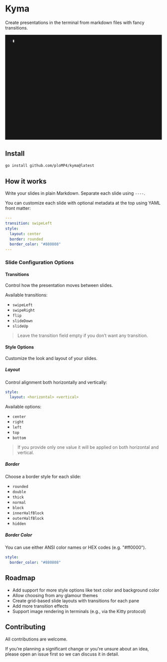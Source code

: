# Kyma

Create presentations in the terminal from markdown files with fancy transitions.

![slideshow](slideshow.gif)

## Install

```bash
go install github.com/ploMP4/kyma@latest
```

## How it works

Write your slides in plain Markdown. Separate each slide using `----`.

You can customize each slide with optional metadata at the top using YAML front matter:

```yaml
---
transition: swipeLeft
style:
  layout: center
  border: rounded
  border_color: "#880808"
---
```

### Slide Configuration Options

#### Transitions

Control how the presentation moves between slides.

Available transitions:

- `swipeLeft`
- `swipeRight`
- `flip`
- `slideDown`
- `slideUp`

> Leave the transition field empty if you don’t want any transition.

#### Style Options

Customize the look and layout of your slides.

##### Layout

Control alignment both horizontally and vertically:

```yaml
style:
  layout: <horizontal> <vertical>
```

Available options:

- `center`
- `right`
- `left`
- `top`
- `bottom`

> If you provide only one value it will be applied on both horizontal and vertical.

##### Border

Choose a border style for each slide:

- `rounded`
- `double`
- `thick`
- `normal`
- `block`
- `innerHalfBlock`
- `outerHalfBlock`
- `hidden`

##### Border Color

You can use either ANSI color names or HEX codes (e.g. "#ff0000").

```yaml
style:
  border_color: "#880808"
```

## Roadmap

- Add support for more style options like text color and background color
- Allow choosing from any glamour themes
- Create grid-based slide layouts with transitions for each pane
- Add more transition effects
- Support image rendering in terminals (e.g., via the Kitty protocol)

## Contributing

All contributions are welcome.

If you’re planning a significant change or you're unsure about an idea, please open an issue first so we can discuss it in detail.
